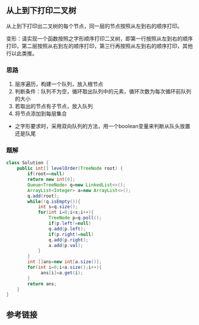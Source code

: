 ## 从上到下打印二叉树
 从上到下打印出二叉树的每个节点，同一层的节点按照从左到右的顺序打印。

变形：请实现一个函数按照之字形顺序打印二叉树，即第一行按照从左到右的顺序打印，第二层按照从右到左的顺序打印，第三行再按照从左到右的顺序打印，其他行以此类推。
 
### 思路
1. 层序遍历，构建一个队列，放入根节点
2. 判断条件：队列不为空，循环取出队列中的元素，循环次数为每次循环前队列的大小
3. 若取出的节点有子节点，放入队列
4. 将节点添加到每层集合

* 之字形要求时，采用双向队列的方法，用一个boolean变量来判断从队头放置还是队尾
 
### 题解
```java
class Solution {
    public int[] levelOrder(TreeNode root) {
        if(root==null)
        return new int[0];
        Queue<TreeNode> q=new LinkedList<>();
        ArrayList<Integer> a=new ArrayList<>();
        q.add(root);
        while(!q.isEmpty()){
            int s=q.size();
            for(int i=0;i<s;i++){
                TreeNode p=q.poll();
                if(p.left!=null)
                q.add(p.left);
                if(p.right!=null)
                q.add(p.right);
                a.add(p.val);
            }
        }
        int []ans=new int[a.size()];
        for(int i=0;i<a.size();i++){
             ans[i]=a.get(i);   
        }
        return ans;
    }
}
```
## 参考链接